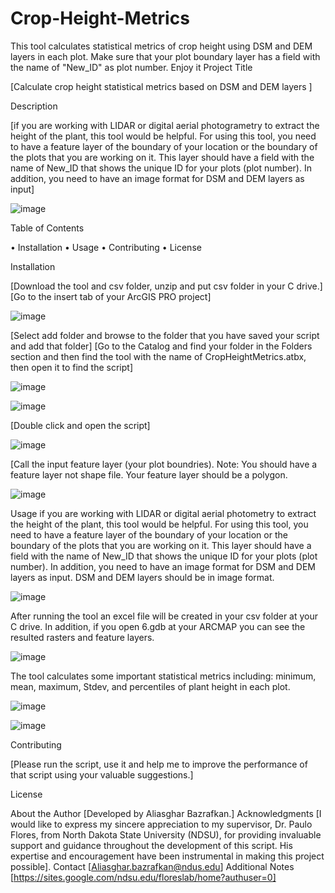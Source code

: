 # Crop-Height-Metrics
This tool calculates statistical metrics of crop height using DSM and DEM layers in each plot. Make sure that your plot boundary layer has a field with the name of "New_ID" as plot number. Enjoy it
Project Title

[Calculate crop height statistical metrics based on DSM and DEM layers ]

Description

[if you are working with LIDAR or digital aerial photogrametry to extract the height of the plant, this tool would be helpful. For using this tool, you need to have a feature layer of the boundary of your location or the boundary of the plots that you are working on it. This layer should have a field with the name of New_ID that shows the unique ID for your plots (plot number). In addition, you need to have an image format for DSM and DEM layers as input]

 ![image](https://github.com/AliBgisrs/Crop-Height-Metrics/assets/109620013/0bb313e2-a376-4bf5-9272-e085e0065293)

 

Table of Contents

•	Installation
•	Usage
•	Contributing
•	License

Installation

[Download the tool and csv folder, unzip and put csv folder in your C drive.]
[Go to the insert tab of your ArcGIS PRO project]

![image](https://github.com/AliBgisrs/Crop-Height-Metrics/assets/109620013/04e84566-ff7e-45b3-9adc-d99b5f44d86f)

 
[Select add folder and browse to the folder that you have saved your script and add that folder]
[Go to the Catalog and find your folder in the Folders section and then find the tool with the name of CropHeightMetrics.atbx, then open it to find the script]
  
![image](https://github.com/AliBgisrs/Crop-Height-Metrics/assets/109620013/465303e9-234a-4026-80d2-85923a43673b)


 ![image](https://github.com/AliBgisrs/Crop-Height-Metrics/assets/109620013/051f038b-2aae-4a24-b263-aae44965f66c)
 

[Double click and open the script]

![image](https://github.com/AliBgisrs/Crop-Height-Metrics/assets/109620013/ccd3e652-bc64-42ae-a97a-2ef31f2cf35c)


 
[Call the input feature layer (your plot boundries). Note: You should have a feature layer not shape file. Your feature layer should be a polygon.

 ![image](https://github.com/AliBgisrs/Crop-Height-Metrics/assets/109620013/ce92cd93-a76b-4520-a9f6-a917a2a75585)

 


 

Usage
if you are working with LIDAR or digital aerial photometry to extract the height of the plant, this tool would be helpful. For using this tool, you need to have a feature layer of the boundary of your location or the boundary of the plots that you are working on it. This layer should have a field with the name of New_ID that shows the unique ID for your plots (plot number). In addition, you need to have an image format for DSM and DEM layers as input. DSM and DEM layers should be in image format.

![image](https://github.com/AliBgisrs/Crop-Height-Metrics/assets/109620013/2d571eee-16f5-4321-8be5-b73de4e49988)

 
After running the tool an excel file will be created in your csv folder at your C drive. In addition, if you open 6.gdb at your ARCMAP you can see the resulted rasters and feature layers.

![image](https://github.com/AliBgisrs/Crop-Height-Metrics/assets/109620013/69e57f1b-0f81-419c-8bea-f6ad4384fa6d)


 
The tool calculates some important statistical metrics including: minimum, mean, maximum, Stdev, and percentiles of plant height in each plot.

 
![image](https://github.com/AliBgisrs/Crop-Height-Metrics/assets/109620013/4b443427-3ca7-4f9b-8ede-e07f67379511)


 ![image](https://github.com/AliBgisrs/Crop-Height-Metrics/assets/109620013/f0790a8c-3df3-4534-abf8-e4f3897bd6cd)

 

Contributing

[Please run the script, use it and help me to improve the performance of that script using your valuable suggestions.]


License

About the Author
[Developed by Aliasghar Bazrafkan.]
Acknowledgments
[I would like to express my sincere appreciation to my supervisor, Dr. Paulo Flores, from North Dakota State University (NDSU), for providing invaluable support and guidance throughout the development of this script. His expertise and encouragement have been instrumental in making this project possible].
Contact
[Aliasghar.bazrafkan@ndus.edu]
Additional Notes
[https://sites.google.com/ndsu.edu/floreslab/home?authuser=0]
